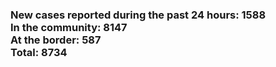 ### New cases reported during the past 24 hours: 1588<br/>In the community: 8147<br/>At the border: 587<br/>Total: 8734